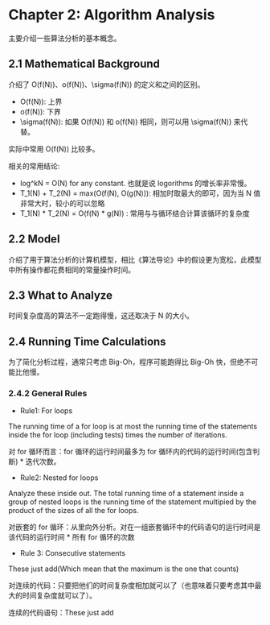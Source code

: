 # Chapter 2: Algorithm Analysis

主要介绍一些算法分析的基本概念。

## 2.1 Mathematical Background

介绍了 O(f(N))、o(f(N))、\sigma(f(N)) 的定义和之间的区别。

* O(f(N)): 上界
* o(f(N)): 下界
* \sigma(f(N)): 如果 O(f(N)) 和 o(f(N)) 相同，则可以用 \sigma(f(N)) 来代替。

实际中常用 O(f(N)) 比较多。

相关的常用结论:

* log^kN = O(N) for any constant. 也就是说 logorithms 的增长率非常慢。
* T_1(N) + T_2(N) = max(O(f(N), O(g(N))):  相加时取最大的即可，因为当 N 值非常大时，较小的可以忽略
* T_1(N) * T_2(N) = O(f(N) * g(N)) : 常用与与循环结合计算该循环的复杂度

## 2.2 Model

介绍了用于算法分析的计算机模型，相比《算法导论》中的假设更为宽松，此模型中所有操作都花费相同的常量操作时间。

## 2.3 What to Analyze

时间复杂度高的算法不一定跑得慢，这还取决于 N 的大小。

## 2.4 Running Time Calculations

为了简化分析过程，通常只考虑 Big-Oh，程序可能跑得比 Big-Oh 快，但绝不可能比他慢。

### 2.4.2 General Rules

* Rule1: For loops

The running time of a for loop is at most the running time of the statements inside the for loop (including tests) times the number of iterations.


对 for 循环而言：for 循环的运行时间最多为 for 循环内的代码的运行时间(包含判断) * 迭代次数。

* Rule2: Nested for loops

Analyze these inside out. The total running time of a statement inside a group of nested loops is the running time of the statement multipied by the product of the sizes of all the for loops.


对嵌套的 for 循环：从里向外分析。对在一组嵌套循环中的代码语句的运行时间是该代码的运行时间 * 所有 for 循环的次数

* Rule 3: Consecutive statements

These just add(Which mean that the maximum is the one that counts)


对连续的代码：只要把他们的时间复杂度相加就可以了（也意味着只要考虑其中最大的时间复杂度就可以了）。

连续的代码语句：These just add




